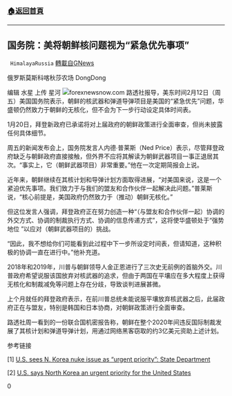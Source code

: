 ###  [:house:返回首頁](https://github.com/ourhimalayas/txt)
---

## 国务院：美将朝鲜核问题视为“紧急优先事项”
` HimalayaRussia` [轉載自GNews](https://gnews.org/zh-hans/905012/)

俄罗斯莫斯科喀秋莎农场 DongDong

编辑 水星 上传 星河
![]()![](https://gnews.org/wp-content/uploads/2021/02/K.jpg)forexnewsnow.com
路透社报导，美东时间2月12日（周五）美国国务院表示，朝鲜的核武器和弹道导弹项目是美国的“紧急优先”问题，华盛顿仍然致力于朝鲜的无核化，但不会为下一步行动设定具体时间表。

1月20日，拜登新政府已承诺将对上届政府的朝鲜政策进行全面审查，但尚未披露任何具体细节。

周五的新闻发布会上，国务院发言人内德∙普莱斯（Ned Price）表示，尽管拜登政府缺乏与朝鲜政府直接接触，但外界不应将其解读为朝鲜武器项目一事正退居其次。“事实上，它（朝鲜武器项目）非常重要。”他在一次定期简报会上说。

近年来，朝鲜继续在其核计划和导弹计划方面取得进展，“对美国来说，这是一个紧迫优先事项。我们致力于与我们的盟友和合作伙伴一起解决此问题。”普莱斯说，“核心前提是，美国政府仍然致力于（推动）朝鲜无核化。”

但这位发言人强调，拜登政府正在努力创造一种“（与盟友和合作伙伴一起）协调的外交方式、协调的制裁执行方式、协调的信息传递方式”，这将使华盛顿处于“强势地位 ”以应对（朝鲜武器项目的）挑战。

“因此，我不想给你们可能看到此过程中下一步所设定时间表，但请知道，这种积极的协调一直在进行中。”他补充道。

2018年和2019年，川普与朝鲜领导人金正恩进行了三次史无前例的首脑外交。川普政府希望说服该国放弃对核武器的追求，但由于两国在平壤应在多大程度上获得无核化和制裁减免等问题上存在分歧，导致谈判进展甚微。

上个月就任的拜登政府表示，在前川普总统未能说服平壤放弃核武器之后，此届政府正在与盟友，特别是韩国和日本协商，对朝鲜政策进行全面审查。

路透社周一看到的一份联合国机密报告称，朝鲜在整个2020年间违反国际制裁发展了其核计划和弹道导弹计划，用通过网络黑客窃取的约3亿美元资助上述计划。

参考链接

[1] [U.S. sees N. Korea nuke issue as “urgent priority”: State Department](https://english.kyodonews.net/news/2021/02/a8c667cda659-urgent-us-sees-n-korea-nuke-issue-as-urgent-priority-state-department.html)

[2] [U.S. says North Korea an urgent priority for the United States](https://www.reuters.com/article/us-northkorea-usa/u-s-says-north-korea-an-urgent-priority-for-the-united-states-idUSKBN2AC2EK)

0

